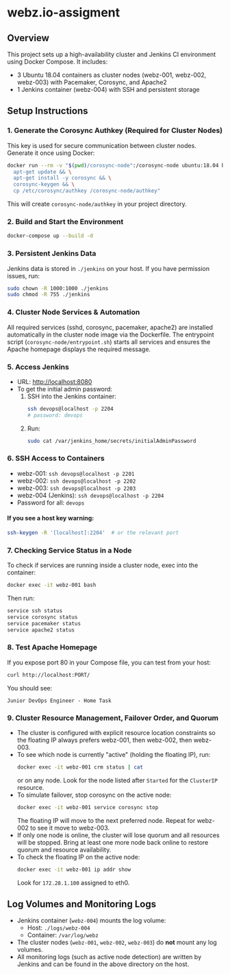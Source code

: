 # webz.io-assigment

## Overview
This project sets up a high-availability cluster and Jenkins CI environment using Docker Compose. It includes:
- 3 Ubuntu 18.04 containers as cluster nodes (webz-001, webz-002, webz-003) with Pacemaker, Corosync, and Apache2
- 1 Jenkins container (webz-004) with SSH and persistent storage



## Setup Instructions

### 1. Generate the Corosync Authkey (Required for Cluster Nodes)
This key is used for secure communication between cluster nodes. Generate it once using Docker:
```sh
docker run --rm -v "$(pwd)/corosync-node":/corosync-node ubuntu:18.04 bash -c "\
  apt-get update && \
  apt-get install -y corosync && \
  corosync-keygen && \
  cp /etc/corosync/authkey /corosync-node/authkey"
```
This will create `corosync-node/authkey` in your project directory.

### 2. Build and Start the Environment
```sh
docker-compose up --build -d
```

### 3. Persistent Jenkins Data
Jenkins data is stored in `./jenkins` on your host. If you have permission issues, run:
```sh
sudo chown -R 1000:1000 ./jenkins
sudo chmod -R 755 ./jenkins
```

### 4. Cluster Node Services & Automation
All required services (sshd, corosync, pacemaker, apache2) are installed automatically in the cluster node image via the Dockerfile. The entrypoint script (`corosync-node/entrypoint.sh`) starts all services and ensures the Apache homepage displays the required message.

### 5. Access Jenkins
- URL: [http://localhost:8080](http://localhost:8080)
- To get the initial admin password:
  1. SSH into the Jenkins container:
     ```sh
     ssh devops@localhost -p 2204
     # password: devops
     ```
  2. Run:
     ```sh
     sudo cat /var/jenkins_home/secrets/initialAdminPassword
     ```

### 6. SSH Access to Containers
- webz-001: `ssh devops@localhost -p 2201`
- webz-002: `ssh devops@localhost -p 2202`
- webz-003: `ssh devops@localhost -p 2203`
- webz-004 (Jenkins): `ssh devops@localhost -p 2204`
- Password for all: `devops`

#### If you see a host key warning:
```sh
ssh-keygen -R '[localhost]:2204'  # or the relevant port
```

### 7. Checking Service Status in a Node
To check if services are running inside a cluster node, exec into the container:
```sh
docker exec -it webz-001 bash
```
Then run:
```sh
service ssh status
service corosync status
service pacemaker status
service apache2 status
```


### 8. Test Apache Homepage
If you expose port 80 in your Compose file, you can test from your host:
```sh
curl http://localhost:PORT/
```
You should see:
```
Junior DevOps Engineer - Home Task
```

### 9. Cluster Resource Management, Failover Order, and Quorum
- The cluster is configured with explicit resource location constraints so the floating IP always prefers webz-001, then webz-002, then webz-003.
- To see which node is currently "active" (holding the floating IP), run:
  ```sh
  docker exec -it webz-001 crm status | cat
  ```
  or on any node. Look for the node listed after `Started` for the `ClusterIP` resource.
- To simulate failover, stop corosync on the active node:
  ```sh
  docker exec -it webz-001 service corosync stop
  ```
  The floating IP will move to the next preferred node. Repeat for webz-002 to see it move to webz-003.
- If only one node is online, the cluster will lose quorum and all resources will be stopped. Bring at least one more node back online to restore quorum and resource availability.
- To check the floating IP on the active node:
  ```sh
  docker exec -it webz-001 ip addr show
  ```
  Look for `172.28.1.100` assigned to eth0.

## Log Volumes and Monitoring Logs
- Jenkins container (`webz-004`) mounts the log volume:
  - Host: `./logs/webz-004`
  - Container: `/var/log/webz`
- The cluster nodes (`webz-001`, `webz-002`, `webz-003`) do **not** mount any log volumes.
- All monitoring logs (such as active node detection) are written by Jenkins and can be found in the above directory on the host.